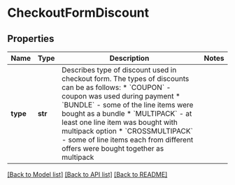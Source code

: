 # CheckoutFormDiscount

## Properties
Name | Type | Description | Notes
------------ | ------------- | ------------- | -------------
**type** | **str** | Describes type of discount used in checkout form. The types of discounts can be as follows: * &#x60;COUPON&#x60; - coupon was used during payment * &#x60;BUNDLE&#x60; - some of the line items were bought as a bundle * &#x60;MULTIPACK&#x60; - at least one line item was bought with multipack option * &#x60;CROSSMULTIPACK&#x60; - some of line items each from different offers were bought together as multipack  | 

[[Back to Model list]](../README.md#documentation-for-models) [[Back to API list]](../README.md#documentation-for-api-endpoints) [[Back to README]](../README.md)


